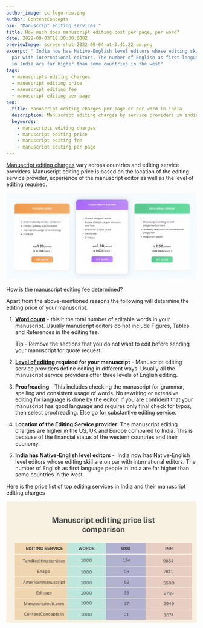 ```yaml
---
author_image: cc-logo-new.png
author: ContentConcepts
bio: "Manuscript editing services "
title: How much does manuscript editing cost per page, per word?
date: 2022-09-03T18:30:00.000Z
previewImage: screen-shot-2022-09-04-at-3.41.22-pm.png
excerpt: " India now has Native-English level editors whose editing skill are on
  par with international editors. The number of English as first language people
  in India are far higher than some countries in the west"
tags:
  - manuscripts editing charges
  - manuscript editing price
  - manuscript editing fee
  - manuscript editing per page
seo:
  title: Manuscript editing charges per page or per word in india
  description: Manuscript editing charges by service providers in india
  keywords:
    - manuscripts editing charges
    - manuscript editing price
    - manuscript editing fee
    - manuscript editing per page
---
```

[Manuscript editing charges](https://contentconcepts.in/blog/how-much-does-manuscript-editing-cost-per-page-per-word/) vary across countries and editing service providers. Manuscript editing price is based on the location of the editing service provider, experience of the manuscript editor as well as the level of editing required.

![](screen-shot-2022-09-04-at-3.41.22-pm.png)

How is the manuscript editing fee determined?

Apart from the above-mentioned reasons the following will determine the editing price of your manuscript.

1. **[Word count](https://contentconcepts.in/pricing/)** - this it the total number of editable words in your manuscript. Usually manuscript editors do not include Figures, Tables and References in the editing fee. 

   Tip - Remove the sections that you do not want to edit before sending your manuscript for quote request. 
2. **[Level of editing ](https://contentconcepts.in/pricing/#pricing)required for your manuscript** - Manuscript editing service providers define editing in different ways. Usually all the manuscript service providers offer three levels of English editing.
3. **Proofreading** - This includes checking the manuscript for grammar, spelling and consistent usage of words. No rewriting or extensive editing for language is done by the editor. If you are confident that your manuscript has good language and requires only final check for typos, then select proofreading. Else go for substantive editing service.
4. **Location of the Editing Service provider**: The manuscript editing charges are higher in the US, UK and Europe compared to India. This is because of the financial status of the western countries and their economy. 
5. **India has Native-English level editors** -  India now has Native-English level editors whose editing skill are on par with international editors. The number of English as first language people in India are far higher than some countries in the west. 

Here is the price list of top editing services in India and their manuscript editing charges

![Manuscript editing prices list comparison](comparison-editing-price.jpg "How much does manuscript editing cost")